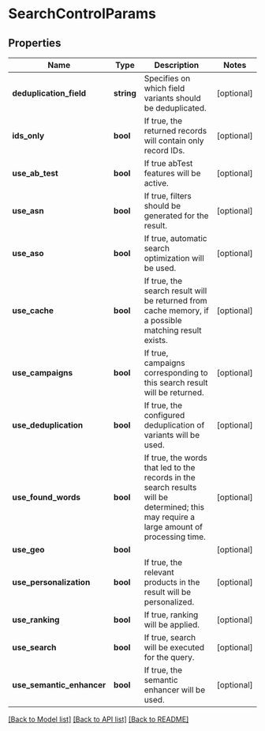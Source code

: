 # SearchControlParams

## Properties
Name | Type | Description | Notes
------------ | ------------- | ------------- | -------------
**deduplication_field** | **string** | Specifies on which field variants should be deduplicated. | [optional] 
**ids_only** | **bool** | If true, the returned records will contain only record IDs. | [optional] 
**use_ab_test** | **bool** | If true abTest features will be active. | [optional] 
**use_asn** | **bool** | If true, filters should be generated for the result. | [optional] 
**use_aso** | **bool** | If true, automatic search optimization will be used. | [optional] 
**use_cache** | **bool** | If true, the search result will be returned from cache memory, if a possible matching result exists. | [optional] 
**use_campaigns** | **bool** | If true, campaigns corresponding to this search result will be returned. | [optional] 
**use_deduplication** | **bool** | If true, the configured deduplication of variants will be used. | [optional] 
**use_found_words** | **bool** | If true, the words that led to the records in the search results will be determined; this may require a large amount of processing time. | [optional] 
**use_geo** | **bool** |  | [optional] 
**use_personalization** | **bool** | If true, the relevant products in the result will be personalized. | [optional] 
**use_ranking** | **bool** | If true, ranking will be applied. | [optional] 
**use_search** | **bool** | If true, search will be executed for the query. | [optional] 
**use_semantic_enhancer** | **bool** | If true, the semantic enhancer will be used. | [optional] 

[[Back to Model list]](../../README.md#documentation-for-models) [[Back to API list]](../../README.md#documentation-for-api-endpoints) [[Back to README]](../../README.md)

